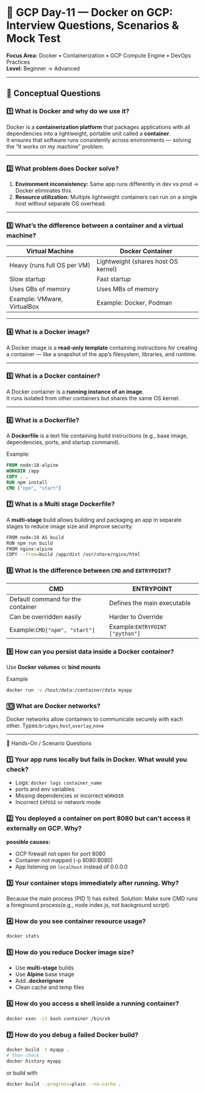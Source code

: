 # 🧠 GCP Day-11 — Docker on GCP: Interview Questions, Scenarios & Mock Test

**Focus Area:** Docker • Containerization • GCP Compute Engine • DevOps Practices  
**Level:** Beginner → Advanced  

---

## 🧩 Conceptual Questions

### 1️⃣ What is Docker and why do we use it?
Docker is a **containerization platform** that packages applications with all dependencies into a lightweight, portable unit called a **container**.  
It ensures that software runs consistently across environments — solving the “It works on my machine” problem.

---

### 2️⃣ What problem does Docker solve?
1. **Environment inconsistency:** Same app runs differently in dev vs prod → Docker eliminates this.  
2. **Resource utilization:** Multiple lightweight containers can run on a single host without separate OS overhead.

---

### 3️⃣ What’s the difference between a container and a virtual machine?
| Virtual Machine | Docker Container |
|-----------------|------------------|
| Heavy (runs full OS per VM) | Lightweight (shares host OS kernel) |
| Slow startup | Fast startup |
| Uses GBs of memory | Uses MBs of memory |
| Example: VMware, VirtualBox | Example: Docker, Podman |

---

### 4️⃣ What is a Docker image?
A Docker image is a **read-only template** containing instructions for creating a container — like a snapshot of the app’s filesystem, libraries, and runtime.

---

### 5️⃣ What is a Docker container?
A Docker container is a **running instance of an image**.  
It runs isolated from other containers but shares the same OS kernel.

---

### 6️⃣ What is a Dockerfile?
A **Dockerfile** is a text file containing build instructions (e.g., base image, dependencies, ports, and startup command).

Example:
```dockerfile
FROM node:18-alpine
WORKDIR /app
COPY . .
RUN npm install
CMD ["npm", "start"]
```
### 7️⃣ What is a Multi stage Dockerfile?
A **multi-stage** build allows building and packaging an app in separate stages to reduce image size and improve security.
```bash
FROM node:18 AS build
RUN npm run build
FROM nginx:alpine
COPY --from=build /app/dist /usr/share/nginx/html
```
### 8️⃣ What is the difference between `CMD` and `ENTRYPOINT`?
|CMD|ENTRYPOINT|
|---|----------|
|Default command for the container|Defines the main executable|
|Can be overridden easily|Harder to Override|
|Example:`CMD["npm", "start"]`|Example:`ENTRYPOINT ["python"]`|

### 9️⃣ How can you persist data inside a Docker container?
Use **Docker volumes** or **bind mounts**

Example

```bash
docker run -v /host/data:/container/data myapp
```
### 🔟 What are Docker networks?
Docker networks allow containers to communicate securely with each other.
Types:`bridges`,`host`,`overlay`,`none`

---
🧰 Hands-On / Scenario Questions

### 1️⃣ Your app runs locally but fails in Docker. What would you check?
- Logs: `docker logs container_name`
- ports and env variables
- Missing dependencies or incorrect `WORKDIR`
- Incorrect `EXPOSE` or network mode

### 2️⃣ You deployed a container on port 8080 but can't access it externally on GCP. Why?
**possible causes:**
- GCP firewall not open for port 8080
- Container not mapped (-p 8080:8080)
- App listening on `localhost` instead of 0.0.0.0

### 3️⃣ Your container stops immediately after running. Why?
Because the main process (PID 1) has exited.
Solution: Make sure CMD runs a foreground process(e.g., node index.js, not background script).

### 4️⃣ How do you see container resource usage?
```bash
docker stats
```
### 5️⃣ How do you reduce Docker image size?
- Use **multi-stage** builds
- Use **Alpine** base image
- Add **.dockerignore**
- Clean cache and temp files

### 6️⃣ How do you access a shell inside a running container?
```bash
docker exec -it bash container /bin/sh
```

### 7️⃣ How do you debug a failed Docker build?
```bash
docker build -t myapp .
# then check
docker history myapp
```
or build with
```bash
docker build --progress=plain --no-cache .
```


